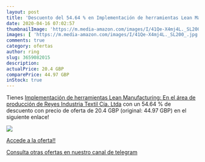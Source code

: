 ```yaml
---
layout: post
title: 'Descuento del 54.64 % en Implementación de herramientas Lean Manu'
date: 2020-04-16 07:02:57
thumbnailImage: 'https://m.media-amazon.com/images/I/41Qe-X4mj4L._SL200_.jpg'
images: [ 'https://m.media-amazon.com/images/I/41Qe-X4mj4L._SL200_.jpg' ]
comments: true
category: ofertas
author: ring
slug: 3659082015
description:
actualPrice: 20.4 GBP
comparePrice: 44.97 GBP
inStock: true
---
```


Tienes [Implementación de herramientas Lean Manufacturing: En el área de producción de Reyes Industria Textil Cía. Ltda](https://www.amazon.co.uk/dp/3659082015/?tag=redken01-21) con un 54.64 % de descuento con precio de oferta de 20.4 GBP (original: 44.97 GBP) en el siguiente enlace!

[![](https://m.media-amazon.com/images/I/41Qe-X4mj4L._SL200_.jpg)](https://www.amazon.co.uk/dp/3659082015/?tag=redken01-21)

[Accede a la oferta!!](https://www.amazon.co.uk/dp/3659082015/?tag=redken01-21)

[Consulta otras ofertas en nuestro canal de telegram](https://t.me/s/ofertas25)
